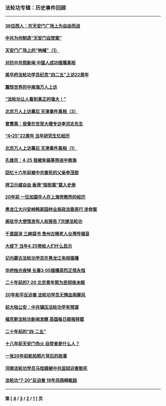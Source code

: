 ### 法轮功专辑：历史事件回顾
---
#### [36位西人：在天安门广场上为自由而战](../../pages/nf5793/n13390029.md?12110430) 
#### [中共为何制造“天安门自焚案”](../../pages/nf5793/n13183270.md?12110430) 
#### [天安门广场上的“呐喊”（1）](../../pages/nf5793/n13105277.md?12110430) 
#### [对抗中共假新闻 中国人成功插播真相](../../pages/nf5793/n12910618.md?12110430) 
#### [美华府法轮功学员纪念“四二五”上访22周年](../../pages/nf5793/n12904445.md?12110430) 
#### [震惊世界的中南海万人上访](../../pages/nf5793/n12903976.md?12110430) 
#### [“法轮功让人看到真正的强大！”](../../pages/nf5793/n12903195.md?12110430) 
#### [北京万人上访幕后 天津事件真相（3）](../../pages/nf5793/n12902807.md?12110430) 
#### [曾慧燕：我曾在世贸大楼专访李洪志先生](../../pages/nf5793/n12898729.md?12110430) 
#### [“4•25”22周年 当年研究生忆经历](../../pages/nf5793/n12894152.md?12110430) 
#### [北京万人上访幕后 天津事件真相（1）](../../pages/nf5793/n12885174.md?12110430) 
#### [孔维京：4·25 我被朱镕基带进中南海](../../pages/nf5793/n12864987.md?12110430) 
#### [回忆十六年前被中共害死的父亲李茂勋](../../pages/nf5793/n12880270.md?12110430) 
#### [捍卫示威自由 香港“阻街案”载入史册](../../pages/nf5793/n12811245.md?12110430) 
#### [20年前 一位加国华人在上海劳教所的经历](../../pages/nf5793/n12707932.md?12110430) 
#### [黑龙江大兴安岭韩家园林业局政法委恶行 涉命案](../../pages/nf5793/n12622815.md?12110430) 
#### [美驻华大使馆发布人权报告 7次提法轮功](../../pages/nf5793/n12520541.md?12110430) 
#### [千里跋涉 三麻袋书 贵州古稀老人台湾传福音](../../pages/nf5793/n12198750.md?12110430) 
#### [大疫下 当年4.25带给人们什么启示](../../pages/nf5793/n12058565.md?12110430) 
#### [记内蒙古法轮功学员在黑龙江电视插播](../../pages/nf5793/n11699194.md?12110430) 
#### [华府烛光夜悼 长春3·05插播英烈正信永恒](../../pages/nf5793/n11397432.md?12110430) 
#### [二十年前的7·20 北京青年郭为民彻夜未眠](../../pages/nf5793/n11354195.md?12110430) 
#### [20年和平反迫害 法轮功学员无惧血雨腥风](../../pages/nf5793/n11348279.md?12110430) 
#### [前大陆公安：中共镇压法轮功早有预谋](../../pages/nf5793/n11352168.md?12110430) 
#### [福克斯法轮功新闻发酵  英国每日邮报转载](../../pages/nf5793/n11285952.md?12110430) 
#### [二十年前的“四·二五”](../../pages/nf5793/n11207639.md?12110430) 
#### [十八年前天安门伪火 自焚者是什么人？](../../pages/nf5793/n10996556.md?12110430) 
#### [一张20年前航拍照片背后的故事](../../pages/nf5793/n10693797.md?12110430) 
#### [河南法轮功学员马桂娥被中共监狱迫害致死](../../pages/nf5793/n10684974.md?12110430) 
#### [法轮功“7‧20”反迫害 19年风雨崎岖路](../../pages/nf5793/n10570834.md?12110430) 

---
#### 第 [ [4](./4.md?12110430) / [3](./3.md?12110430) / [2](./2.md?12110430) / [1](./1.md?12110430) ] 页

